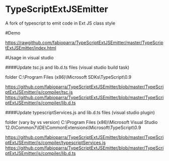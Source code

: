 TypeScriptExtJSEmitter
======================

A fork of typescript to emit code in Ext JS class style


#Demo

https://rawgithub.com/fabioparra/TypeScriptExtJSEmitter/master/TypeScriptExtJSEmitter/index.html

#Usage in visual studio

####Update tsc.js and lib.d.ts files (visual studio build task)

folder C:\Program Files (x86)\Microsoft SDKs\TypeScript\0.9

https://github.com/fabioparra/TypeScriptExtJSEmitter/blob/master/TypeScriptExtJSEmitter/js/compiler/tsc.js
https://github.com/fabioparra/TypeScriptExtJSEmitter/blob/master/TypeScriptExtJSEmitter/js/compiler/lib.d.ts


####Update typescriptServices.js and lib.d.ts files (visual studio plugin)


folder (vary by vs version) C:\Program Files (x86)\Microsoft Visual Studio 12.0\Common7\IDE\CommonExtensions\Microsoft\TypeScript\0.9

https://github.com/fabioparra/TypeScriptExtJSEmitter/blob/master/TypeScriptExtJSEmitter/js/compiler/typescriptServices.js
https://github.com/fabioparra/TypeScriptExtJSEmitter/blob/master/TypeScriptExtJSEmitter/js/compiler/lib.d.ts
